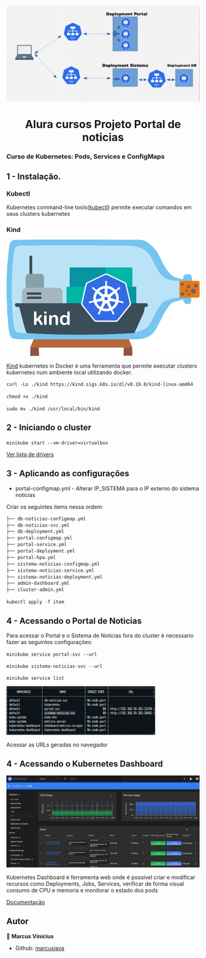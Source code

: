 <p>
  <img alt="Schema" src="./deployment.png" />
  
</p>

<h1 align="center">Alura cursos Projeto Portal de noticias </h1>

### Curso de Kubernetes: Pods, Services e ConfigMaps

## 1 - Instalação.

### Kubectl

Kubernetes command-line tools(<a href="https://kubernetes.io/docs/tasks/tools/">kubectl</a>) permite executar comandos em seus clusters kubernetes

### Kind

<p>
  <img alt="Schema" src="./kind.png" />
</p>

<a href='https://kind.sigs.k8s.io/' target="_blank">Kind</a> kubernetes in Docker é uma ferramenta que permite executar clusters kubernetes num ambiente local utilizando docker.

```
curl -Lo ./kind https://kind.sigs.k8s.io/dl/v0.19.0/kind-linux-amd64

chmod +x ./kind

sudo mv ./kind /usr/local/bin/kind

```

## 2 - Iniciando o cluster

`minikube start --vm-driver=virtualbox`

<a href="https://minikube.sigs.k8s.io/docs/drivers/" target="_blank">Ver lista de drivers</a>

## 3 - Aplicando as configurações

- portal-configmap.yml - Alterar IP_SISTEMA para o IP externo do sistema noticias

Criar os seguintes items nessa ordem:

```markdown
├── db-noticias-configmap.yml
├── db-noticias-svc.yml
├── db-deployment.yml
├── portal-configmap.yml
├── portal-service.yml
├── portal-deployment.yml
├── portal-hpa.yml
├── sistema-noticias-configmap.yml
├── sistema-noticias-service.yml
├── sistema-noticias-deployment.yml
├── admin-dashboard.yml
├── cluster-admin.yml
```

`kubectl apply -f item`

## 4 - Acessando o Portal de Noticias

Para acessar o Portal e o Sistema de Noticias fora do cluster é necessario fazer as seguintes configurações:

`minikube service portal-svc --url`

`minikube sistema-noticias-svc --url`

`minikube service list`

<p>
  <img alt="Schema" src="./service_list.png" />
  
</p>

Acessar as URLs geradas no navegador

## 4 - Acessando o Kubernetes Dashboard

<p>
  <img alt="Schema" src="./kubernetes_dashboard.png" />
  
</p>

Kubernetes Dashboard é ferramenta web onde é possível criar e modificar recursos como Deployments, Jobs, Services, verificar de forma visual consumo de CPU e memoria e monitorar o estado dos pods

<a href="https://kubernetes.io/docs/tasks/access-application-cluster/web-ui-dashboard/" target="_blank">Documentação</a>

## Autor

👤 **Marcus Vinicius**

- Github: [marcusjava](https://github.com/marcusjava)
